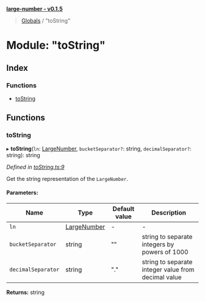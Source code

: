 **[large-number - v0.1.5](../README.md)**

> [Globals](../globals.md) / "toString"

# Module: "toString"

## Index

### Functions

* [toString](_tostring_.md#tostring)

## Functions

### toString

▸ **toString**(`ln`: [LargeNumber](../interfaces/_types_.largenumber.md), `bucketSeparator?`: string, `decimalSeparator?`: string): string

*Defined in [toString.ts:9](https://github.com/zimmed/large-number/blob/6505d78/src/toString.ts#L9)*

Get the string representation of the `LargeNumber`.

#### Parameters:

Name | Type | Default value | Description |
------ | ------ | ------ | ------ |
`ln` | [LargeNumber](../interfaces/_types_.largenumber.md) | - | - |
`bucketSeparator` | string | "" | string to separate integers by powers of 1000 |
`decimalSeparator` | string | "." | string to separate integer value from decimal value  |

**Returns:** string
